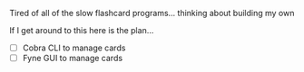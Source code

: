 Tired of all of the slow flashcard programs... thinking about building my own

If I get around to this here is the plan...

- [ ] Cobra CLI to manage cards
- [ ] Fyne GUI to manage cards
